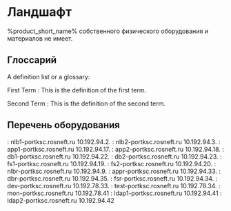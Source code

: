 # Ландшафт

%product_short_name% собственного физического оборудования и материалов не имеет.

## Глоссарий

A definition list or a glossary:

First Term
: This is the definition of the first term.

Second Term
: This is the definition of the second term.

## Перечень оборудования

<tabs>
<tab title="Продуктивная среда">

<deflist>
<def title="Веб-сервер №1 продуктивной среды">
    : nlb1-portksc.rosneft.ru 10.192.94.2.
</def>
<def title="Веб-сервер №2 продуктивной среды">
    : nlb2-portksc.rosneft.ru 10.192.94.3.
</def>
<def title="Сервер приложений №1 продуктивной среды">
    : app1-portksc.rosneft.ru 10.192.94.17.
</def>
<def title="Сервер приложений №2 продуктивной среды">
    : app2-portksc.rosneft.ru 10.192.94.18.
</def>
<def title="Узел кластера серверов СУБД №1 продуктивной среды">
    : db1-portksc.rosneft.ru 10.192.94.22.
</def>
<def title="Узел кластера серверов СУБД №2 продуктивной среды">
    : db2-portksc.rosneft.ru 10.192.94.23.
</def>
<def title="Файловый сервер №1 продуктивной среды">
    : fs1-portksc.rosneft.ru 10.192.94.19.
</def>
<def title="Файловый сервер №2 продуктивной среды">
    : fs2-portksc.rosneft.ru 10.192.94.20.
</def>
</deflist>    
</tab>
<tab title="Предпродуктивная среда">
<deflist>
<def title="Веб-сервер №1 продуктивной среды">
    : nlbr-portksc.rosneft.ru 10.192.94.9.
</def>
<def title="Сервер приложений №1 продуктивной среды">
    : appr-portksc.rosneft.ru 10.192.94.33.
</def>
<def title="Узел кластера серверов СУБД №1 продуктивной среды">
    : dbr-portksc.rosneft.ru 10.192.94.35.
</def>
<def title="Файловый сервер №1 продуктивной среды">
    : fsr-portksc.rosneft.ru 10.192.94.34.
</def>
</deflist>
</tab>
<tab title="Среда разработки и тестирования">
<deflist>
<def title="Сервер разработки среды разработки и тестирования">
    : dev-portksc.rosneft.ru 10.192.78.33.
</def>
<def title="Сервер тестирования среды разработки и тестирования">
    : test-portksc.rosneft.ru 10.192.78.34.
</def>
</deflist>
</tab>
<tab title="Сервера общего назначения">
<deflist>
<def title="Сервер мониторинга">
    : mon-portksc.rosneft.ru 10.192.78.41
</def>
<def title="Сервер пользовательского каталога №1">
    : ldap1-portksc.rosneft.ru 10.192.94.41
</def>
<def title="Сервер пользовательского каталога №2">
    : ldap2-portksc.rosneft.ru 10.192.94.42
</def>
</deflist>
</tab>
</tabs>

